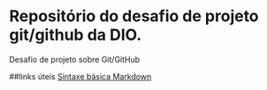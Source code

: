 # Repositório do desafio de projeto git/github da DIO.
Desafio de projeto sobre Git/GitHub

##links úteis
[Sintaxe básica Markdown](https://www.markdownguide.org/basic-syntax/)
